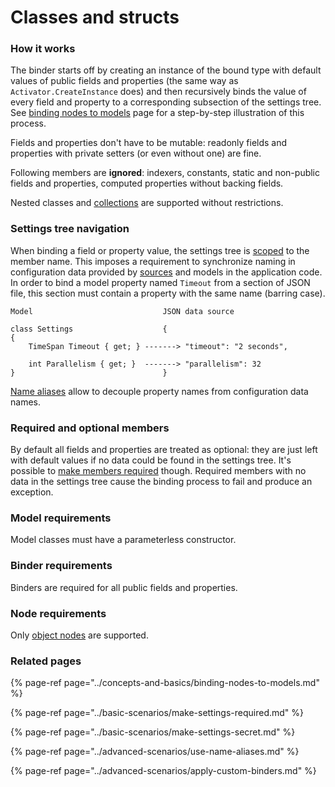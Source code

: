 # Classes and structs

### How it works

The binder starts off by creating an instance of the bound type with default values of public fields and properties \(the same way as `Activator.CreateInstance` does\) and then recursively binds the value of every field and property to a corresponding subsection of the settings tree. See [binding nodes to models](../concepts-and-basics/binding-nodes-to-models.md) page for a step-by-step illustration of this process.

Fields and properties don't have to be mutable: readonly fields and properties with private setters \(or even without one\) are fine.

Following members are **ignored**: indexers, constants, static and non-public fields and properties, computed properties without backing fields.

Nested classes and [collections](collections.md) are supported without restrictions.

### Settings tree navigation

When binding a field or property value, the settings tree is [scoped](../concepts-and-basics/settings-nodes-scoping.md) to the member name. This imposes a requirement to synchronize naming in configuration data provided by [sources](../concepts-and-basics/configuration-sources.md) and models in the application code. In order to bind a model property named `Timeout` from a section of JSON file, this section must contain a property with the same name \(barring case\).

```text
Model                             JSON data source

class Settings                    {
{
    TimeSpan Timeout { get; } -------> "timeout": "2 seconds",
    
    int Parallelism { get; }  -------> "parallelism": 32
}                                 }
```

[Name aliases](../advanced-scenarios/use-name-aliases.md) allow to decouple property names from configuration data names.

### Required and optional members

By default all fields and properties are treated as optional: they are just left with default values if no data could be found in the settings tree. It's possible to [make members required](../basic-scenarios/make-settings-required.md) though. Required members with no data in the settings tree cause the binding process to fail and produce an exception.

### Model requirements

Model classes must have a parameterless constructor.

### Binder requirements

Binders are required for all public fields and properties.

### Node requirements

Only [object nodes](../concepts-and-basics/settings-nodes/object-nodes.md) are supported.

### Related pages

{% page-ref page="../concepts-and-basics/binding-nodes-to-models.md" %}

{% page-ref page="../basic-scenarios/make-settings-required.md" %}

{% page-ref page="../basic-scenarios/make-settings-secret.md" %}

{% page-ref page="../advanced-scenarios/use-name-aliases.md" %}

{% page-ref page="../advanced-scenarios/apply-custom-binders.md" %}

